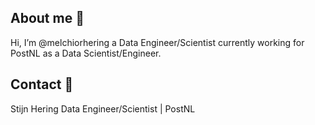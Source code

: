 ## About me 🙋
 Hi, I’m @melchiorhering a Data Engineer/Scientist currently working for PostNL as a Data Scientist/Engineer. 

## Contact 📝
Stijn Hering
Data Engineer/Scientist | PostNL <br />

